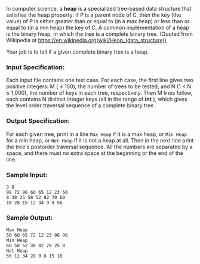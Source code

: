 <!-- Title
Heaps (30)
-->
In computer science, a **heap** is a specialized tree-based data structure
that satisfies the heap property: if P is a parent node of C, then the key
(the value) of P is either greater than or equal to (in a max heap) or less
than or equal to (in a min heap) the key of C. A common implementation of a
heap is the binary heap, in which the tree is a complete binary tree. (Quoted
from Wikipedia at https://en.wikipedia.org/wiki/Heap_(data_structure))

Your job is to tell if a given complete binary tree is a heap.

### Input Specification:

Each input file contains one test case. For each case, the first line gives
two positive integers: M ( $\le$ 100), the number of trees to be tested; and N
(1 $<$ N $\le$ 1,000), the number of keys in each tree, respectively. Then M
lines follow, each contains N distinct integer keys (all in the range of
**int** ), which gives the level order traversal sequence of a complete binary
tree.

### Output Specification:

For each given tree, print in a line `Max Heap` if it is a max heap, or `Min
Heap` for a min heap, or `Not Heap` if it is not a heap at all. Then in the
next line print the tree's postorder traversal sequence. All the numbers are
separated by a space, and there must no extra space at the beginning or the
end of the line.

### Sample Input:

```
3 8
98 72 86 60 65 12 23 50
8 38 25 58 52 82 70 60
10 28 15 12 34 9 8 56
```

### Sample Output:

```
Max Heap
50 60 65 72 12 23 86 98
Min Heap
60 58 52 38 82 70 25 8
Not Heap
56 12 34 28 9 8 15 10
```
